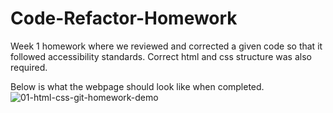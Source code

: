 # Code-Refactor-Homework

Week 1 homework where we reviewed and corrected a given code so that it followed accessibility standards. Correct html and css structure was also required. 

Below is what the webpage should look like when completed.
![01-html-css-git-homework-demo](https://user-images.githubusercontent.com/89363296/133878675-d6cabe75-50f3-473e-a18c-32d92809e9dc.png)
